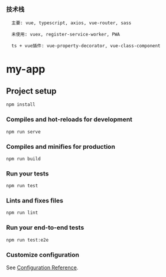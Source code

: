 ### 技术栈
```
  主要: vue, typescript, axios, vue-router, sass
```

```
  未使用: vuex, register-service-worker, PWA
```

```
  ts + vue插件: vue-property-decorator, vue-class-component
```

# my-app

## Project setup
```
npm install
```

### Compiles and hot-reloads for development
```
npm run serve
```

### Compiles and minifies for production
```
npm run build
```

### Run your tests
```
npm run test
```

### Lints and fixes files
```
npm run lint
```

### Run your end-to-end tests
```
npm run test:e2e
```

### Customize configuration
See [Configuration Reference](https://cli.vuejs.org/config/).
